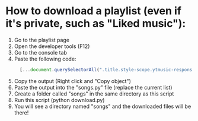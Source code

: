 # How to download a playlist (even if it's private, such as "Liked music"):

1. Go to the playlist page
1. Open the developer tools (F12)
1. Go to the console tab
1. Paste the following code: 
    ```javascript
      [...document.querySelectorAll(".title.style-scope.ytmusic-responsive-list-item-renderer.complex-string .yt-simple-endpoint.style-scope.yt-formatted-string")].map(e => e.href)
   ```
1. Copy the output (Right click and "Copy object")
1. Paste the output into the "songs.py" file (replace the current list)
1. Create a folder called "songs" in the same directory as this script
1. Run this script (python download.py)
1. You will see a directory named "songs" and the downloaded files will be there!
